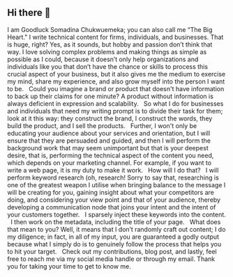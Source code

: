 ## Hi there 👋
I am Goodluck Somadina Chukwuemeka; you can also call me “The Big Heart." I write technical content for firms, individuals, and businesses. That is huge, right? Yes, as it sounds, but hobby and passion don’t think that way. I love solving complex problems and making things as simple as possible as I could, because it doesn’t only help organizations and individuals like you that don’t have the chance or skills to process this crucial aspect of your business, but it also gives me the medium to exercise my mind, share my experience, and also grow myself into the person I want to be. 
 
Could you imagine a brand or product that doesn't have information to back up their claims for one minute? A product without information is always deficient in expression and scalability. 
 
So what I do for businesses and individuals that need my writing prompt is to divide their task for them; look at it this way: they construct the brand, I construct the words, they build the product, and I sell the products. 
 
Further, I won't only be educating your audience about your services and orientation, but I will ensure that they are persuaded and guided, and then I will perform the background work that may seem unimportant but that is your deepest desire, that is, performing the technical aspect of the content you need, which depends on your marketing channel. For example, if you want to write a web page, it is my duty to make it work. 
 
How will I do that? 
 
I will perform keyword research (oh, research! Sorry to say that, researching is one of the greatest weapon I utilise when bringing balance to the message I will be creating for you, gaining insight about what your competitors are doing, and considering your view point and that of your audience, thereby developing a communication node that joins your intent and the intent of your customers together.
 
I sparsely inject these keywords into the content. 
 
I then work on the metadata, including the title of your page.
 
What does that mean to you? Well, it means that I don’t randomly craft out content; I do my diligence; in fact, in all of my input, you are guaranteed a godly output because what I simply do is to genuinely follow the process that helps you to hit your target. 
 
Check out my contributions, blog post, and lastly, feel free to reach me via my social media handle or through my email. Thank you for taking your time to get to know me. 
 

<!--
**Good-Soma/Good-Soma** is a ✨ _special_ ✨ repository because its `README.md` (this file) appears on your GitHub profile.

Here are some ideas to get you started:

- 🔭 I’m currently working on ...
- 🌱 I’m currently learning ...
- 👯 I’m looking to collaborate on ...
- 🤔 I’m looking for help with ...
- 💬 Ask me about ...
- 📫 How to reach me: ...
- 😄 Pronouns: ...
- ⚡ Fun fact: ...
-->
